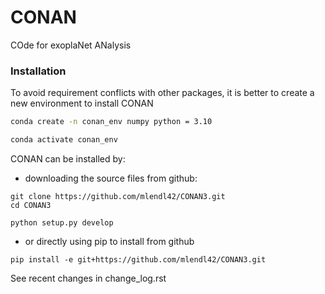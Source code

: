 # CONAN
COde for exoplaNet ANalysis

### Installation
To avoid requirement conflicts with other packages, it is better to create a new environment to install CONAN

```bash
conda create -n conan_env numpy python = 3.10

conda activate conan_env
```

CONAN can be installed by: 

- downloading the source files from github: 

```
git clone https://github.com/mlendl42/CONAN3.git
cd CONAN3

python setup.py develop

```

- or directly using pip to install from github
```
pip install -e git+https://github.com/mlendl42/CONAN3.git
```

See recent changes in change_log.rst

